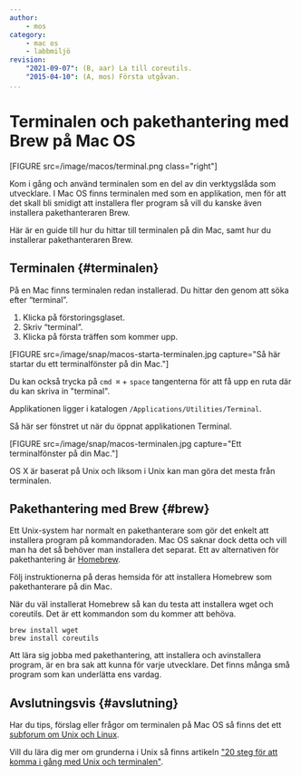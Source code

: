 ```yaml
---
author:
    - mos
category:
    - mac os
    - labbmiljö
revision:
    "2021-09-07": (B, aar) La till coreutils.
    "2015-04-10": (A, mos) Första utgåvan.
...
```

Terminalen och pakethantering med Brew på Mac OS
==================================

[FIGURE src=/image/macos/terminal.png class="right"]

Kom i gång och använd terminalen som en del av din verktygslåda som utvecklare. I Mac OS finns terminalen med som en applikation, men för att det skall bli smidigt att installera fler program så vill du kanske även installera pakethanteraren Brew.

Här är en guide till hur du hittar till terminalen på din Mac, samt hur du installerar pakethanteraren Brew.

<!--more-->



Terminalen {#terminalen}
--------------------------------------

På en Mac finns terminalen redan installerad. Du hittar den genom att söka efter “terminal”.

1. Klicka på förstoringsglaset.
2. Skriv “terminal”.
3. Klicka på första träffen som kommer upp.

[FIGURE src=/image/snap/macos-starta-terminalen.jpg capture="Så här startar du ett terminalfönster på din Mac."]

Du kan också trycka på `cmd ⌘` + `space` tangenterna för att få upp en ruta där du kan skriva in "terminal".

Applikationen ligger i katalogen `/Applications/Utilities/Terminal`.

Så här ser fönstret ut när du öppnat applikationen Terminal.

[FIGURE src=/image/snap/macos-terminalen.jpg capture="Ett terminalfönster på din Mac."]

OS X är baserat på Unix och liksom i Unix kan man göra det mesta från terminalen. 



Pakethantering med Brew {#brew}
--------------------------------------

Ett Unix-system har normalt en pakethanterare som gör det enkelt att installera program på kommandoraden. Mac OS saknar dock detta och vill man ha det så behöver man installera det separat. Ett av alternativen för pakethantering är [Homebrew](http://brew.sh/).

Följ instruktionerna på deras hemsida för att installera Homebrew som pakethanterare på din Mac.

När du väl installerat Homebrew så kan du testa att installera wget och coreutils. Det är ett kommandon som du kommer att behöva.


```text
brew install wget
brew install coreutils
```

<!--
Så här kan det se ut.

[ASCIINEMA src=18598]
-->

Att lära sig jobba med pakethantering, att installera och avinstallera program, är en bra sak att kunna för varje utvecklare. Det finns många små program som kan underlätta ens vardag.



Avslutningsvis {#avslutning}
--------------------------------------

Har du tips, förslag eller frågor om terminalen på Mac OS så finns det ett [subforum om Unix och Linux](forum/viewforum.php?f=49).

Vill du lära dig mer om grunderna i Unix så finns artikeln ["20 steg för att komma i gång med Unix och terminalen"](kunskap/20-steg-for-att-komma-i-gang-med-unix-och-terminalen).
